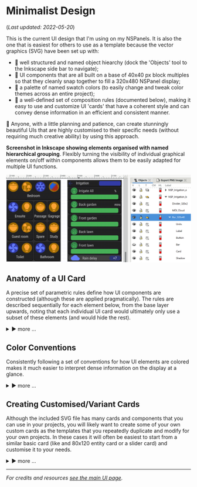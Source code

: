 # Minimalist Design
(_Last updated: 2022-05-20_)

This is the current UI design that I'm using on my NSPanels.  It is also the one that is easiest for others to use as a template because the vector graphics (SVG) have been set up with:
* 🔹 well structured and named object hiearchy (dock the 'Objects' tool to the Inkscape side bar to navigate);
* 🔹 UI components that are all built on a base of 40x40 px block multiples so that they cleanly snap together to fill a 320x480 NSPanel display;
* 🔹 a palette of named swatch colors (to easily change and tweak color themes across an entire project);
* 🔹 a well-defined set of composition rules (documented below), making it easy to use and customize UI 'cards' that have a coherent style and can convey dense information in an efficient and consistent manner.

🎉 Anyone, with a little planning and patience, can create stunningly beautiful UIs that are highly customised to their specific needs (without requiring much creative ability) by using this approach.


**Screenshot in Inkscape showing elements organised with named hierarchical grouping**.  Flexibly turning the visibility of individual graphical elements on/off within components allows them to be easily adapted for multiple UI functions.

![Inkscape screenshot of hiearachical organization](/UI_Design/Minimalist/InkScape_Object-Grouping-Hierarchy.png)

## Anatomy of a UI Card
A precise set of parametric rules define how UI components are constructed (although these are applied pragmatically).  The rules are described sequentially for each element below, from the base layer upwards, noting that each individual UI card would ultimately only use a subset of these elements (and would hide the rest).  

<details>
  <summary>▶️ more ...</summary>


#### 🔸 EXTENT (structural foundation):
_The base foundation is a transparent rectangle that is a multiple of 20 x 20 px blocks (snapped to 20x20 grid)._  
The `EXTENT` sets the outer bounds of the component, ensures that all components will snap together cleanly, and maintains the reference for offsets by which each constituent element floats away from grid edges.  For a typical single entity card, with label, (like the `Garage` light example above) this would be 80px x 120px.

#### 🔸 shadow (beneath card):
_Offsets from the `EXTENT`: top = 4px, sides = 4px, bottom = 2px. Rectangle rounding radius (of corners) = 11px._  
No blurring is applied. (Sharp `shadow`s look cleaner on a low-resolution display.  If blurring is applied, then a 'clip mask' will be needed to keep the blurring with the bounds of EXTENT, otherwise snapping and page boundaries will be compromised).

#### 🔸 card (visible base):
_Offsets from the `EXTENT`: and equal 4px on all sides. Rectangle rounding radius = 10px._  
The `card` is the visible base on which all other elements are laid.  The `card` casts a `shadow` onto the background `wallpaper`.

#### 🔸 circle (icon background, full size):
_`Circle` radius = 30px. Offsets from the `EXTENT`: top = 10px, sides = 10px. (Centre snapped to 20x20 grid.)_  
`Circle`s are used as the background to `icon`s and convey the state and function of the entity associated with each card more clearly.

#### 🔸 icon (full size):
_Material Design Icon SVGs (96pt) with up to 250% scaling fit in 30px radius background `circle`._  
Color conventions for `icon`s and background `circle`s are detailed futher down.

#### 🔸 bar (horizontal sliders and background for dynamic text):
_Rectangle height 28px, rounding radius 7px. Offsets from the `EXTENT`: sides = 20px, bottom = 7px._  
Horizontal `bar`s typically require wider cards where they are used as sliders or as background for text that dynamically updates with changes to states/attributes.
An `icon` (with `circle` background) may be associated with a bar to indicate its function (following the color conventions below).

**'Interactive' `icon`s (toggle):** _`Circle` radius = 20px, with MDI `icon`s scaled to match (~150%), `EXTENT` height = 80px_  
  `Icon`s that are used to trigger an action when pressed (interactive), need to be large enough for reliable touch interactions.
  
**'Static' `icon`s:** _`Circle` radius = 11px, with MDI `icon`s scaled to match (~90%), `EXTENT` height = 60px_  
  `Icon`s that are only used to indicate the function of a bar (static), can to be smaller because they are not used for touch interactions.

#### 🔸 button (modified bar):
_Variant of `bar` with rounding radius = 14px (so that rounding diameter = height = 28px to form semi-circluar end caps)._  
The card behind a single row of buttons should also have semi-circular end caps, with diameter = height, such that _`card` rectangle radius = 16px, `shadow` rectangle radius = 17px, and `EXTENT` height = 40px_ (e.g.  `Rain delay` card above). Buttons may include an icon with a `circle` _radius 14px_ aligned to fit exactly in the half-round left end cap, and _`icon` scaled to match (~100%)_.

#### 🔸 scenes (unique options):
_Variant of standard `icon`s with enlarged 35px `circle` background that merges with a small `bar` below (68px x 20px, rectangle radius 7px, offset 6px from bottom of `EXTENT`) as background for a 16pt text label._  
Multiple mutually-exclusive scenes are placed next to each other - the selected scene is highlighted (using the active color coding for interactive icons described below) while all other related scene options are colored in their inactive state.

#### 🔸 labels:
_16pt Robotto Condensed. Top of text positioned 15px below bottom of circle, centred. (Offset from `EXTENT`: bottom = 35px.)_  
(Secondary labels, such as units of measure: _14 pt Robotto Condensed_.)

#### 🔸 wallpaper (page background):
_Master wallpaper covering full display (320px x 480px) CLONED for each page._  
Using 'clones' of a 'master' `wallpaper` makes it much easier to manage the background on each page.  This way, any edits made to the master will automatically flow through to every page (and makes it much more convenient if you want to test textured backgrounds, in place of a solid color, in a later theme).

#### 🔸 EU NSPanel template (landscape with covered strip down right edge):
For the **EU NSPanel**, the right hand edge of the display is hidden by the case, which has to be taken into account when creating HMI images (that still need to be 480x320, but with the covered part of the display blacked out).  The SVG file includes a _500x320 template_ for this which allows cards to be snapped to grid while editing and still maintain their final alignment.  Marked areas on each edge show what needs to be clipped to recentre the grid-aligned cards and the 'clip mask' rectangle between these marked areas can be applied to the final HMI page image to extract the properly-centred 480x320 image (including the black strip for the covered area on the right).
  
--- 
  
</details>


## Color Conventions
Consistently following a set of conventions for how UI elements are colored makes it much easier to interpret dense information on the display at a glance.

<details>
  <summary>▶️ more ...</summary>


#### States and Interaction
* 🔹 A `colored icon` indicates that it is `interactive` (it will trigger an action, such as toggling, when touched), whereas grey-scale icons provide information that is not directly interactive (such as sensor information).
* 🔹 A `colored background` indicates that information for that entity is in an `active` state (it is 'on', the value exceeds a threshold, or it matches some criteria, such as tracker location matching "Home"), whereas a grey-scale background indicates that is in its non-active state.

Note that this convention declutters the interface by obviating the need for 'toggle buttons' that are so ubiquitous in other UIs - simply coloring the `icon` indicates that pressing it will trigger a toggle (where that is the expected effect, and/or it may trigger other single-click, or long-click actions).

#### Icon and Background Colors (part of named 'swatch' palette)
* 🔹 Five colors are used to indicates states and interactive elements: `orange`, `red`, `purple`, `blue`, `green` (following [Lovelace Minimalist UI](https://ui-lovelace-minimalist.github.io/UI/) and [Mushroom Cards](https://community.home-assistant.io/t/mushroom-cards-build-a-beautiful-dashboard-easily/388590)).  (These colors have been modified from Material Design standards to work well on a Nextion NSPanel display.)
* 🔹 Three variants are used for each color (ranked from brightest to darkest): `Active_Icon` (used when an interactive icon is in its active state, and blended into the grey background with transparency when in its inactive state); `Active_Background` (applied to an icon background when in its active state; also applied to the interactive state of other elements such as slider bars); and `Dim` (used for the slider background, the background of dynamic text).

![Main color palette](/UI_Design/Minimalist/DOCS_Main_Colors.png)
  
#### Example icon types coloring:
* 🔹 For an **interactive icon** (e.g. `Garage` light in screenshots):  
  Active state (`Active_Icon` icon color on `Active_Background` background);  
  Inactive state (`Active_Icon` semi-transparent icon on `Inactive_Backround` grey background).
* 🔹 For an **non-interactive icon** (e.g. `Front` door contact sensor in screenshots):  
  Active state (`Inactive_Grey` icon color on `Active_Background` background);  
  Inactive state(`Inactive_Grey` semi-transparent icon on `Inactive_Backround` grey).
* 🔹 For a **static icon** (e.g. the temperature icon for above the `light color temperature` slider in screenshots):  
  Enabled state (`white` icon on `Inactive_Background` grey);  
  Disabled state (dark `Disabled` grey icon on `Inactive_Backround` grey).

![Icon types and coloring](/UI_Design/Minimalist/DOCS_Icon_Types.png)
  
#### Buttons
`Button`s use white `label`s and `icon`s on a `button-colored` background that is slightly darker than the `Active_Icon` blue (so that white text remains legible when the display is viewed at an oblique angle and the blue color becomes washed out).

#### Labels
Lables have a bright grey for showing text associated with active UI elements, and a darker grey to designate inactive or disabled elements.  
(Text on `buttons` is white.)

#### 'Structural' elements
All the static non-interactive 'structural' components of the UI are distinguised by using greyscale (or very low saturation) colors.
  

--- 
  
</details>


## Creating Customised/Variant Cards
Although the included SVG file has many cards and components that you can use in your projects, you will likely want to create some of your own custom cards as the templates that you repeatedly duplicate and modify for your own projects.  In these cases it will often be easiest to start from a similar basic card (like and 80x120 entity card or a slider card) and customise it to your needs. 


<details>
  <summary>▶️ more ...</summary>


#### Resizing
Do not resize cards by simply scaling the whole grouped object(s) - that will mess up the consistency of offsets and component sizes relative to other cards.  
Instead, work through each element in the object hierarchy and resize them invidually, maintaining offsets specified above. The design rules make this much easier than it sounds - with the rectangle tool selected, start with the `EXTENT` and adjust the rectangle width and height in multiples of 40px.  Then make use the same multiples of 40px to adjust the width and height of the `shadow` and `card` rectangles (and their offsets and corner-rounding will be maintained correctly).  Do the same for any `bar` and `button` rectangles you want to use, then check if you need to change the alignment of any `label`s, `icon`s and/or `circle`s.  (For more complicated changes, such as `Grouped Cards` described below, duplicate any elements you require extra copies of, arrange them properly in the object hierarchy tree, align and color them as needed).

#### Grouped Cards
For a grouped card, that combines multiple entities, it is **easier to expand an indvidual card** (than to try merging multiple individual cards).  Start with a basic card for an individual entity that you want to group and expand it (by **resizing the rectangles for the EXTENT, shadow and card** elements, as described above).  **Then duplicate the elements you want multiples of** in the group (circles, icons, bars, buttons) and rearrange those duplicated elements (aligned to where they would of been if they had remained part of separate, adjacent, ungrouped cards).  The `Bedroom` card above shows an example thats groups four entities together on one card.


#### Editing Tips
* Use the 'Objects' hieararchy (rather than ungrouping then regrouping) to select, copy/duplicate and paste elements.
* It is especially important to keep the object tree properly organised by being precise about where in the hiearchy you copy from (the whole group from that level down will be copied), where in the hiearchy you paste to (it will be inserted above the selected item)), and which individual element (and which LHS selection tool you have active) when editing.
* It helps if you dock the 'Object' and the other key object property tools (`Transform`, `Fill and stroke`, `Swatch`, `Export PNG`, `Align` etc.) to the two sidebars on the right hand side.
* To maintain precision it helps to do most editing parametrically (entering exact pixel values numericaly) using the `Rectangle` and `Circle` tools (on the LHS) and the object properties docked to the RHS sidebars: `Transform` (to move objects and resize icons). 
* For quick mouse selection the main 'select' tool (top LHS) selects whole groups and the finer 'node' tool beneath it selects objects within groups.  (Although, once selected, you then need to pick the appropriate 'select', 'rectangle', 'circle', 'text' tool to make the specific types of edits each of those tools allows - the top toolbar changes to reflect the currently available editing options.) 

--- 
  
</details>

  
---  
_For credits and resources [see the main UI page](/UI_Design)._

